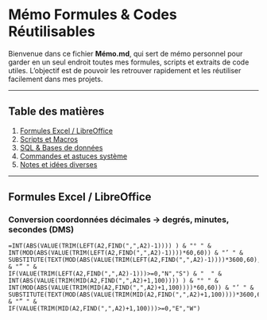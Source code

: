 # Mémo Formules & Codes Réutilisables

Bienvenue dans ce fichier **Mémo.md**, qui sert de mémo personnel pour garder en un seul endroit toutes mes formules, scripts et extraits de code utiles. L’objectif est de pouvoir les retrouver rapidement et les réutiliser facilement dans mes projets.

---

## Table des matières

1. [Formules Excel / LibreOffice](#formules-excel--libreoffice)  
2. [Scripts et Macros](#scripts-et-macros)  
3. [SQL & Bases de données](#sql--bases-de-données)  
4. [Commandes et astuces système](#commandes-et-astuces-système)  
5. [Notes et idées diverses](#notes-et-idées-diverses)  

---

## Formules Excel / LibreOffice

### Conversion coordonnées décimales → degrés, minutes, secondes (DMS)

```excel
=INT(ABS(VALUE(TRIM(LEFT(A2,FIND(",",A2)-1)))) ) & "° " &
INT(MOD(ABS(VALUE(TRIM(LEFT(A2,FIND(",",A2)-1))))*60,60)) & "’ " &
SUBSTITUTE(TEXT(MOD(ABS(VALUE(TRIM(LEFT(A2,FIND(",",A2)-1))))*3600,60),"0.000"),",",".") & "” " &
IF(VALUE(TRIM(LEFT(A2,FIND(",",A2)-1)))>=0,"N","S") & "  " &
INT(ABS(VALUE(TRIM(MID(A2,FIND(",",A2)+1,100)))) ) & "° " &
INT(MOD(ABS(VALUE(TRIM(MID(A2,FIND(",",A2)+1,100))))*60,60)) & "’ " &
SUBSTITUTE(TEXT(MOD(ABS(VALUE(TRIM(MID(A2,FIND(",",A2)+1,100))))*3600,60),"0.000"),",",".") & "” " &
IF(VALUE(TRIM(MID(A2,FIND(",",A2)+1,100)))>=0,"E","W")
